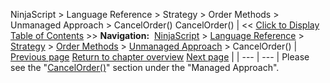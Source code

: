 ﻿
NinjaScript > Language Reference > Strategy > Order Methods > Unmanaged Approach > CancelOrder()
CancelOrder()
| << [Click to Display Table of Contents](unmanaged_cancelorder.md) >> **Navigation:**     [NinjaScript](ninjascript.md) > [Language Reference](language_reference_wip.md) > [Strategy](strategy.md) > [Order Methods](order_methods.md) > [Unmanaged Approach](unmanaged_approach.md) > CancelOrder() | [Previous page](unmanaged_approach.md) [Return to chapter overview](unmanaged_approach.md) [Next page](unmanaged_changeorder.md) |
| --- | --- |
Please see the "[CancelOrder()](managed_cancelorder.md)" section under the "Managed Approach".
